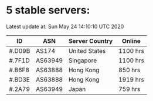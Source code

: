 # 5 stable servers:

Latest update at: Sun May 24 14:10:10 UTC 2020

| ID | ASN | Server Country | Online |
| -- | --- | -------------- | ------ |
| #.D09B | AS174 | United States | 1100 hrs |
| #.7F1D | AS63949 | Singapore | 1100 hrs |
| #.B6F8 | AS63888 | Hong Kong | 850 hrs |
| #.BD3E | AS63888 | Hong Kong | 1919 hrs |
| #.2A79 | AS63949 | Japan | 759 hrs |

